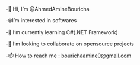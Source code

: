 -👋 Hi, I’m @AhmedAmineBouricha

-🤓I’m interested in softwares

-🌱 I’m currently learning C#(.NET Framework)

-💞 I’m looking to collaborate on opensource projects

-📫 How to reach me : bourichaamine0@gmail.com
